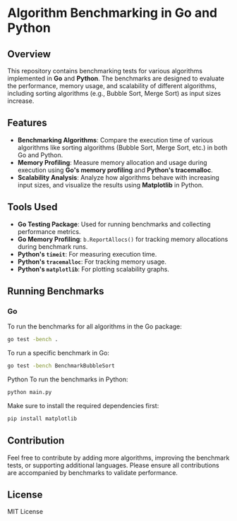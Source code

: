 # Algorithm Benchmarking in Go and Python

## Overview
This repository contains benchmarking tests for various algorithms implemented in **Go** and **Python**. The benchmarks are designed to evaluate the performance, memory usage, and scalability of different algorithms, including sorting algorithms (e.g., Bubble Sort, Merge Sort) as input sizes increase.

## Features
- **Benchmarking Algorithms**: Compare the execution time of various algorithms like sorting algorithms (Bubble Sort, Merge Sort, etc.) in both Go and Python.
- **Memory Profiling**: Measure memory allocation and usage during execution using **Go's memory profiling** and **Python's tracemalloc**.
- **Scalability Analysis**: Analyze how algorithms behave with increasing input sizes, and visualize the results using **Matplotlib** in Python.

## Tools Used
- **Go Testing Package**: Used for running benchmarks and collecting performance metrics.
- **Go Memory Profiling**: `b.ReportAllocs()` for tracking memory allocations during benchmark runs.
- **Python's `timeit`**: For measuring execution time.
- **Python's `tracemalloc`**: For tracking memory usage.
- **Python's `matplotlib`**: For plotting scalability graphs.

## Running Benchmarks

### Go
To run the benchmarks for all algorithms in the Go package:

```bash
go test -bench .
```
To run a specific benchmark in Go:

```bash
go test -bench BenchmarkBubbleSort
```
Python
To run the benchmarks in Python:

```bash
python main.py
```

Make sure to install the required dependencies first:

```bash
pip install matplotlib
```
## Contribution
Feel free to contribute by adding more algorithms, improving the benchmark tests, or supporting additional languages. Please ensure all contributions are accompanied by benchmarks to validate performance.

## License
MIT License 